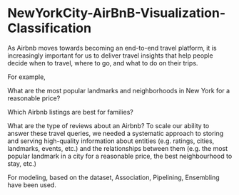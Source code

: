 # NewYorkCity-AirBnB-Visualization-Classification
As Airbnb moves towards becoming an end-to-end travel platform, it is increasingly important for us to deliver travel insights that help people decide when to travel, where to go, and what to do on their trips.

For example,
<p>What are the most popular landmarks and neighborhoods in New York for a reasonable price?
<p>Which Airbnb listings are best for families?
<p>What are the type of reviews about an Airbnb?
To scale our ability to answer these travel queries, we needed a systematic approach to storing and serving high-quality information about entities (e.g. ratings, cities, landmarks, events, etc.) and the relationships between them (e.g. the most popular landmark in a city for a reasonable price, the best neighbourhood to stay, etc.)
<p>
For modeling, based on the dataset, Association, Pipelining, Ensembling have been used.
